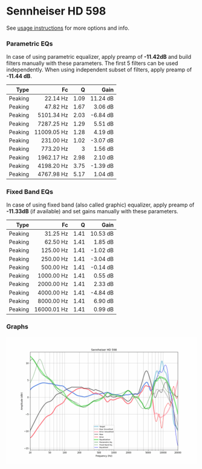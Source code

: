 # Sennheiser HD 598
See [usage instructions](https://github.com/jaakkopasanen/AutoEq#usage) for more options and info.

### Parametric EQs
In case of using parametric equalizer, apply preamp of **-11.42dB** and build filters manually
with these parameters. The first 5 filters can be used independently.
When using independent subset of filters, apply preamp of **-11.44 dB**.

| Type    | Fc          |    Q | Gain     |
|--------:|------------:|-----:|---------:|
| Peaking | 22.14 Hz    | 1.09 | 11.24 dB |
| Peaking | 47.82 Hz    | 1.67 | 3.06 dB  |
| Peaking | 5101.34 Hz  | 2.03 | -6.84 dB |
| Peaking | 7287.25 Hz  | 1.29 | 5.51 dB  |
| Peaking | 11009.05 Hz | 1.28 | 4.19 dB  |
| Peaking | 231.00 Hz   | 1.02 | -3.07 dB |
| Peaking | 773.20 Hz   | 3    | 1.56 dB  |
| Peaking | 1962.17 Hz  | 2.98 | 2.10 dB  |
| Peaking | 4198.20 Hz  | 3.75 | -1.39 dB |
| Peaking | 4767.98 Hz  | 5.17 | 1.04 dB  |

### Fixed Band EQs
In case of using fixed band (also called graphic) equalizer, apply preamp of **-11.33dB**
(if available) and set gains manually with these parameters.

| Type    | Fc          |    Q | Gain     |
|--------:|------------:|-----:|---------:|
| Peaking | 31.25 Hz    | 1.41 | 10.53 dB |
| Peaking | 62.50 Hz    | 1.41 | 1.85 dB  |
| Peaking | 125.00 Hz   | 1.41 | -1.02 dB |
| Peaking | 250.00 Hz   | 1.41 | -3.04 dB |
| Peaking | 500.00 Hz   | 1.41 | -0.14 dB |
| Peaking | 1000.00 Hz  | 1.41 | 0.55 dB  |
| Peaking | 2000.00 Hz  | 1.41 | 2.33 dB  |
| Peaking | 4000.00 Hz  | 1.41 | -4.84 dB |
| Peaking | 8000.00 Hz  | 1.41 | 6.90 dB  |
| Peaking | 16000.01 Hz | 1.41 | 0.99 dB  |

### Graphs
![](./Sennheiser%20HD%20598.png)